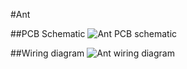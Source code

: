 #Ant

##PCB Schematic
![Ant PCB schematic](https://raw.github.com/jiahuang/ant-farm/master/ant/schematics/Ant-v1.png?login=jiahuang&token=96d306d27dba06a7cf032af87632e06c)

##Wiring diagram
![Ant wiring diagram](https://raw.github.com/jiahuang/ant-farm/master/ant/schematics/Ant-v1-wiring.png?login=jiahuang&token=e152446f7b2239145233b81188cb95f1)